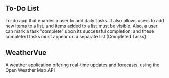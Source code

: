 ## To-Do List
 To-do app that enables a user to add daily tasks. It also allows users to add new items to a list, and items added to a list must be visible. Also, a user can mark a task "complete" upon its successful completion, and these completed tasks must appear on a separate list (Completed Tasks).

 ## WeatherVue
  A weather application offering real-time updates and forecasts, using the Open Weather Map API
